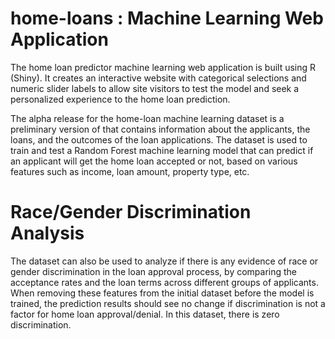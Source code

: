 # home-loans : Machine Learning Web Application
The home loan predictor machine learning web application is built using R (Shiny). It creates an interactive website with categorical selections and numeric slider labels to allow site visitors to test the model and seek a personalized experience to the home loan prediction.

The alpha release for the home-loan machine learning dataset is a preliminary version of that contains information about the applicants, the loans, and the outcomes of the loan applications. The dataset is used to train and test a Random Forest machine learning model that can predict if an applicant will get the home loan accepted or not, based on various features such as income, loan amount, property type, etc.

Race/Gender Discrimination Analysis
===
The dataset can also be used to analyze if there is any evidence of race or gender discrimination in the loan approval process, by comparing the acceptance rates and the loan terms across different groups of applicants. When removing these features from the initial dataset before the model is trained, the prediction results should see no change if discrimination is not a factor for home loan approval/denial. In this dataset, there is zero discrimination.
